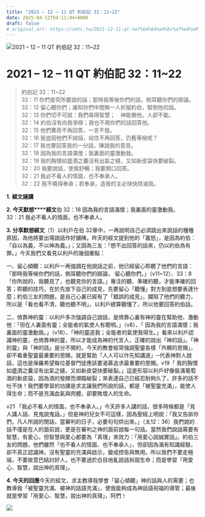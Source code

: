 ```yaml
---
title: "2021 – 12 – 11 QT 約伯記 32：11~22"
date: 2025-04-12T04:11:04+0800
draft: false
# original_url: https://cmtc.tw/2021-12-11-qt-%e7%b4%84%e4%bc%af%e8%a8%98-32%ef%bc%9a1122
---
```


![2021 – 12 – 11 QT 約伯記 32：11~22](/images/qt.jpg   "2021 – 12 – 11 QT 約伯記 32：11~22")

# 2021 – 12 – 11 QT 約伯記 32：11~22

> 約伯記 32：11~22  
> 32：11 你們查究所要說的話；那時我等候你們的話，側耳聽你們的辯論，  
> 32：12 留心聽你們；誰知你們中間無一人折服約伯，駁倒他的話。  
> 32：13 你們切不可說：我們尋得智慧；　神能勝他，人卻不能。  
> 32：14 約伯沒有向我爭辯；我也不用你們的話回答他。  
> 32：15 他們驚奇不再回答，一言不發。  
> 32：16 我豈因他們不說話，站住不再回答，仍舊等候呢？  
> 32：17 我也要回答我的一分話，陳說我的意見。  
> 32：18 因為我的言語滿懷；我裏面的靈激動我。  
> 32：19 我的胸懷如盛酒之囊沒有出氣之縫，又如新皮袋快要破裂。  
> 32：20 我要說話，使我舒暢；我要開口回答。  
> 32：21 我必不看人的情面，也不奉承人。  
> 32：22 我不曉得奉承；若奉承，造我的主必快快除滅我。

**1.** **經文誦讀**

**2. 今天默想****經文**伯 32：18 因為我的言語滿懷；我裏面的靈激動我。  
32：21 我必不看人的情面，也不奉承人。

**3. 分享默想經文**（1）以利戶在伯 32章中，一再說明自己必須跳出來說話的種種原因，為他將要出場說話作好舖陳。昨天的經文提到他的「義怒」，是因為約伯：「自以為義，不以神為義。」；又因為三友：「想不出回答的話來，仍以約伯為有罪。」今天我們又看見以利戶的幾個重點：

一、留心傾聽：以利戶一再強調在他說話之前，他已經留心聆聽了他們的言語：「那時我等候你們的話，側耳聽你們的辯論， 留心聽你們。」（v11~12）、33：8「你所說的，我聽見了，也聽見你的言語。」專注的聽、準確的聽，才能準確的回答；聆聽的技巧，在於先放下自己的成見，先要留心「聽懂」對方到底想要表達什麼；約伯三友的問題，是自己心裏已經有了「錯誤的成見」，攔阻了他們的聽力，所以是「看也看不清，聽也聽不明」。以利戶總算聽懂了，所以他要回答約伯話。

二、倚靠神的靈：以利戶多次強調自己說話，是倚靠心裏有神的靈在幫助他、激動他：「但在人裏面有靈；全能者的氣使人有聰明。」（v8）、「 因為我的言語滿懷；我裏面的靈激動我。」（v18）、「神的靈造我；全能者的氣使我得生。」看來以利戶認識神的靈，也倚靠神的靈，所以才能成為神的代言人，正確的說出「神的話」。「神的靈」與「神的話」是分不開的，今天的教會經常強調聖靈各樣「外顯的恩賜」，卻不看重聖靈最重要的恩賜，就是幫助「人人可以作先知講道」─代表神對人說話，這也是保羅希望每位基督門徒應該要渴慕追求最重要的恩賜。v19「 我的胸懷如盛酒之囊沒有出氣之縫，又如新皮袋快要破裂。」這是形容以利戶好像裝滿葡萄酒的新皮袋，因為酒的發酵而瀕臨破裂；來表達自己已經忍耐夠久了，許多的話不吐不快！我們要學習的功課是求主讓我們所說的話，都是「被聖靈充滿」，能使人得生命；而不是充滿血氣與肉體，卻要敗壞人的生命。

v21 「我必不看人的情面，也不奉承人。」今天許多人講的話，很多時候都是「見人講人話、見鬼說鬼話。」但是神的兒女不可這樣，因為聖經上明說：「我又告訴你們，凡人所說的閒話，當審判的日子，必要句句供出來。」（太12：36）我們說的話不僅是在人的面前說，更是在審判之神的面前說每一句話。當然我們說話需要有智慧，有愛心，但智慧與愛心都要為「真理」來效力：「用愛心說誠實話」。約伯三友的問題，他們雖然「也不看人的情面、也不奉承人」，但卻因為滿有知識經驗，卻不真正認識神，沒有聖靈的充滿與啟示，變成控告與無用。所以我們不要走極端，不要故意巴結討好人，也不要過於白目地亂說話拆毀生命；而是學習「用愛心、智慧，說出神的真理」。

**4. 今天的回應**今天的經文，求主教導我學會「留心傾聽」神的話與人的需要；也教導我「被聖靈充滿、被神的話語充滿」，使我能夠成為神話語祝福的導管；最後就是學習「用愛心、智慧，說出神的真理」，阿們！

![](/images/20211201.jpg)